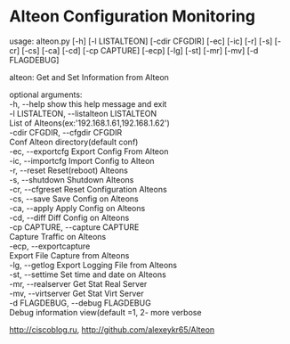 # Alteon Configuration Monitoring

usage: alteon.py [-h] [-l LISTALTEON] [-cdir CFGDIR] [-ec] [-ic] [-r] [-s]
                 [-cr] [-cs] [-ca] [-cd] [-cp CAPTURE] [-ecp] [-lg] [-st]
                 [-mr] [-mv] [-d FLAGDEBUG]  

alteon: Get and Set Information from Alteon  

optional arguments:  
  -h, --help            show this help message and exit  
  -l LISTALTEON, --listalteon LISTALTEON  
                        List of Alteons(ex:'192.168.1.61,192.168.1.62')  
  -cdir CFGDIR, --cfgdir CFGDIR  
                        Conf Alteon directory(default conf)  
  -ec, --exportcfg      Export Config From Alteon  
  -ic, --importcfg      Import Config to Alteon  
  -r, --reset           Reset(reboot) Alteons  
  -s, --shutdown        Shutdown Alteons  
  -cr, --cfgreset       Reset Configuration Alteons  
  -cs, --save           Save Config on Alteons  
  -ca, --apply          Apply Config on Alteons  
  -cd, --diff           Diff Config on Alteons  
  -cp CAPTURE, --capture CAPTURE  
                        Capture Traffic on Alteons  
  -ecp, --exportcapture  
                        Export File Capture from Alteons  
  -lg, --getlog         Export Logging File from Alteons  
  -st, --settime        Set time and date on Alteons  
  -mr, --realserver     Get Stat Real Server  
  -mv, --virtserver     Get Stat Virt Server  
  -d FLAGDEBUG, --debug FLAGDEBUG  
                        Debug information view(default =1, 2- more verbose  

http://ciscoblog.ru, http://github.com/alexeykr65/Alteon  


